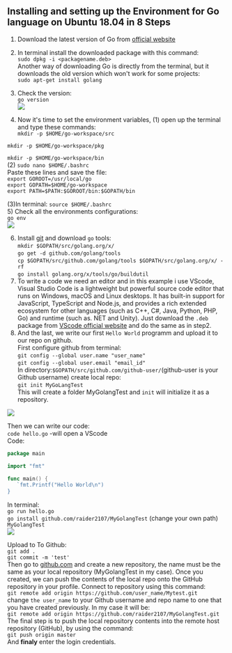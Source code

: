
## Installing and setting up the Environment for Go language on Ubuntu 18.04 in 8 Steps    

1) Download the latest version of Go from [official website](https://golang.org/dl/)  
2) In terminal install the downloaded package with this command:  
`sudo dpkg -i <packagename.deb>`  
Another way of downloading Go is directly from the terminal, but it downloads the old version which won't work for some projects:  
`sudo apt-get install golang`  
3) Check the version:  
`go version`  
![](/img/version.png) 

4) Now it's time to set the environment variables, (1) open up the terminal and type these commands:  
 `mkdir -p $HOME/go-workspace/src`    

 `mkdir -p $HOME/go-workspace/pkg`  

 `mkdir -p $HOME/go-workspace/bin`  
 (2) `sudo nano $HOME/.bashrc`  
 Paste these lines and save the file:    
`export GOROOT=/usr/local/go`    
`export GOPATH=$HOME/go-workspace`    
`export PATH=$PATH:$GOROOT/bin:$GOPATH/bin`    
  
  (3)In terminal: `source $HOME/.bashrc`  
  5) Check all the environments configurations:  
  `go env`  
  ![](/img/env.png)  
    
6) Install [git](https://www.digitalocean.com/community/tutorials/how-to-install-git-on-ubuntu-18-04) and download `go` tools:    
`mkdir $GOPATH/src/golang.org/x/`  
`go get -d github.com/golang/tools`  
`cp $GOPATH/src/github.com/golang/tools $GOPATH/src/golang.org/x/ -rf`  
`go install golang.org/x/tools/go/buildutil`  
7) To write a code we need an editor and in this example i use VScode, Visual Studio Code is a lightweight but powerful source code editor that runs on Windows, macOS and Linux desktops. It has built-in support for JavaScript, TypeScript and Node.js, and provides a rich extended ecosystem for other languages (such as C++, C#, Java, Python, PHP, Go) and runtime (such as. NET and Unity). Just download the `.deb` package from [VScode official website](https://code.visualstudio.com/download) and do the same as in step2.  
8) And the last, we write our first `Hello World` programm and upload it to our repo on github.  
First configure github from terminal:  
`git config --global user.name "user_name"`  
`git config --global user.email "email_id"`  
In directory:`$GOPATH/src/github.com/github-user/`(github-user is your Github username) create local repo:  
`git init MyGoLangTest`  
This will create a folder MyGolangTest and `init` will initialize it as a repository.  
  
  ![](/img/path.png)  
    
 Then we can write our code:  
 `code hello.go` -will open a VScode  
 Code:  
 ```go      
 package main      

import "fmt"    

func main() {  
    `fmt.Printf("Hello World\n")    
}   
```          
In terminal:  
`go run hello.go`  
`go install github.com/raider2107/MyGolangTest` (change your own path)  
`MyGolangTest`  
![](/img/terminal.png)  
  
 Upload to To Github:  
 `git add .`  
 `git commit -m 'test'`  
 Then go to [github.com](https://github.com/) and create a new repository, the name must be the same as your local repository (MyGolangTest in my case). Once you created, we can push the contents of the local repo onto the GitHub repository in your profile. Connect to repository using this command:  
`git remote add origin https://github.com/user_name/Mytest.git`  
change `the user_name` to your Github username and repo name to one that you have created previously. In my case it will be:  
`git remote add origin https://github.com/raider2107/MyGolangTest.git`  
The final step is to push the local repository contents into the remote host repository (GitHub), by using the command:  
`git push origin master`  
And **finaly** enter the login credentials.   
  
 
 
  
  


 
